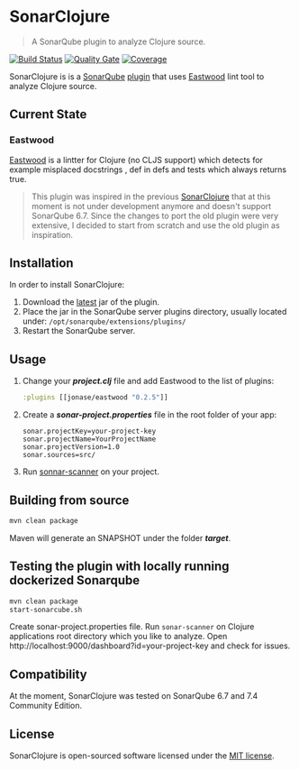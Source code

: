 # SonarClojure
> A SonarQube plugin to analyze Clojure source.

[![Build Status](https://travis-ci.org/fsantiag/sonar-clojure.svg?branch=master)](https://travis-ci.org/fsantiag/sonar-clojure)
[![Quality Gate](https://sonarcloud.io/api/project_badges/measure?project=org.sonar.plugins.clojure%3Asonar-clojure-plugin&metric=alert_status
)](https://sonarcloud.io/dashboard?id=org.sonar.plugins.clojure%3Asonar-clojure-plugin)
[![Coverage](https://sonarcloud.io/api/project_badges/measure?project=org.sonar.plugins.clojure%3Asonar-clojure-plugin&metric=coverage
)](https://sonarcloud.io/dashboard?id=org.sonar.plugins.clojure%3Asonar-clojure-plugin)


SonarClojure is is a [SonarQube](https://www.sonarqube.org/) [plugin](https://docs.sonarqube.org/display/PLUG/Plugin+Library)
that uses [Eastwood](https://github.com/jonase/eastwood) lint tool to analyze Clojure source.

## Current State

### Eastwood
[Eastwood](https://github.com/jonase/eastwood) is a lintter for Clojure (no CLJS support) which detects for example misplaced docstrings
 , def in defs and tests which always returns true.
 
>This plugin was inspired in the previous [SonarClojure](https://github.com/zmsp/sonar-clojure) that at
this moment is not under development anymore and doesn't support SonarQube 6.7. Since the changes to port
the old plugin were very extensive, I decided to start from scratch and use the old plugin as inspiration.

## Installation

In order to install SonarClojure:
1. Download the [latest](https://github.com/fsantiag/sonar-clojure/releases) jar of the plugin.
2. Place the jar in the SonarQube server plugins directory, usually located under: `/opt/sonarqube/extensions/plugins/`
3. Restart the SonarQube server.

## Usage
1. Change your ***project.clj*** file and add Eastwood to the list of plugins:

    ```clojure
    :plugins [[jonase/eastwood "0.2.5"]]
    ```
    
2. Create a ***sonar-project.properties*** file in the root folder of your app:

    ```properties
    sonar.projectKey=your-project-key
    sonar.projectName=YourProjectName
    sonar.projectVersion=1.0
    sonar.sources=src/
    ```
    
3. Run [sonnar-scanner](https://docs.sonarqube.org/display/SCAN/Analyzing+with+SonarQube+Scanner) on your project.

## Building from source

```sh
mvn clean package
```

Maven will generate an SNAPSHOT under the folder ***target***.

## Testing the plugin with locally running dockerized Sonarqube 

```sh
mvn clean package
start-sonarcube.sh
```

Create sonar-project.properties file. Run ```sonar-scanner``` on Clojure applications root directory which you like to analyze.
Open http://localhost:9000/dashboard?id=your-project-key and check for issues.

## Compatibility

At the moment, SonarClojure was tested on SonarQube 6.7 and 7.4 Community Edition.

## License

SonarClojure is open-sourced software licensed under the [MIT license](https://github.com/fsantiag/sonar-clojure/blob/master/LICENSE).
